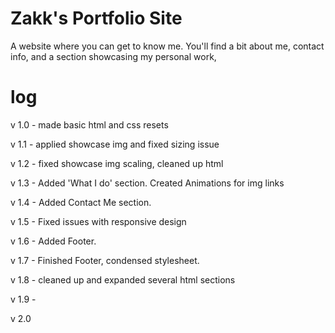 
# Zakk's Portfolio Site

A website where you can get to know me. You'll find a bit about me, contact info, and a section showcasing my personal work,








# log
v 1.0 - made basic html and css resets

v 1.1 - applied showcase img and fixed sizing issue

v 1.2 - fixed showcase img scaling, cleaned up html

v 1.3 - Added 'What I do' section. Created Animations for img links

v 1.4 - Added Contact Me section.

v 1.5 - Fixed issues with responsive design

v 1.6 - Added Footer.

v 1.7 - Finished Footer, condensed stylesheet.

v 1.8 - cleaned up and expanded several html sections

v 1.9 -

v 2.0